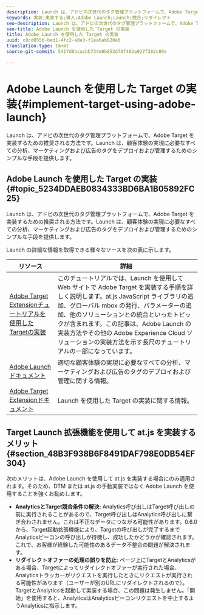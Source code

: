 ```yaml
---
description: Launch は、アドビの次世代のタグ管理プラットフォームで、Adobe Target を実装するための推奨される方法です。Launch は、顧客体験の実現に必要なすべての分析、マーケティングおよび広告のタグをデプロイおよび管理するためのシンプルな手段を提供します。
keywords: 実装;実装する;導入;Adobe Launch;Launch;競合;リダイレクト
seo-description: Launch は、アドビの次世代のタグ管理プラットフォームで、Adobe Target を実装するための推奨される方法です。Launch は、顧客体験の実現に必要なすべての分析、マーケティングおよび広告のタグをデプロイおよび管理するためのシンプルな手段を提供します。
seo-title: Adobe Launch を使用した Target の実装
title: Adobe Launch を使用した Target の実装
uuid: c8cd855b-bed1-4fc2-a0e3-f1ea6ab620e6
translation-type: tm+mt
source-git-commit: 5417d8bcacbb734e0b852d70f482a927f382c89e

---
```



# Adobe Launch を使用した Target の実装{#implement-target-using-adobe-launch}

Launch は、アドビの次世代のタグ管理プラットフォームで、Adobe Target を実装するための推奨される方法です。Launch は、顧客体験の実現に必要なすべての分析、マーケティングおよび広告のタグをデプロイおよび管理するためのシンプルな手段を提供します。

## Adobe Launch を使用した Target の実装 {#topic_5234DDAEB0834333BD6BA1B05892FC25}

Launch は、アドビの次世代のタグ管理プラットフォームで、Adobe Target を実装するための推奨される方法です。Launch は、顧客体験の実現に必要なすべての分析、マーケティングおよび広告のタグをデプロイおよび管理するためのシンプルな手段を提供します。

Launch の詳細な情報を取得できる様々なソースを次の表に示します。

| リソース | 詳細 |
|--- |--- |
| [Adobe Target Extensionチュートリアルを使用したTargetの実装](https://docs.adobe.com/content/help/en/experience-cloud/implementing-in-websites-with-launch/implement-solutions/target.html) | このチュートリアルでは、Launch を使用して Web サイトで Adobe Target を実装する手順を詳しく説明します。at.js JavaScript ライブラリの追加、グローバル mbox の発行、パラメーターの追加、他のソリューションとの統合といったトピックが含まれます。この記事は、Adobe Launch の実装方法やその他の Adobe Experience Cloud ソリューションの実装方法を示す長尺のチュートリアルの一部になっています。 |
| [Adobe Launch ドキュメント](https://docs.adobelaunch.com/getting-started) | 適切な顧客体験の実現に必要なすべての分析、マーケティングおよび広告のタグのデプロイおよび管理に関する情報。 |
| [Adobe Target Extensionドキュメント](https://docs.adobelaunch.com/extension-reference/web/adobe-target-extension) | Launch を使用した Target の実装に関する情報。 |

## Target Launch 拡張機能を使用して at.js を実装するメリット {#section_48B3F938B6F8491DAF798E0DB54EF304}

次のメリットは、Adobe Launch を使用して at.js を実装する場合にのみ適用されます。そのため、DTM または at.js の手動実装ではなく Adobe Launch を使用することを強くお勧めします。

* **AnalyticsとTarget競合条件の解決:** Analytics呼び出しはTarget呼び出しの前に実行されることがあるので、Target呼び出しはAnalytics呼び出しに繋ぎ合わされません。これは不正なデータにつながる可能性があります。0.6.0から、Target起動拡張機能により、Targetの呼び出しが完了するまでAnalyticsビーコンの呼び出しが待機し、成功したかどうかが確認されます。これで、お客様が経験した可能性のあるデータ不整合の問題が解決されます。
* **リダイレクトオファーの処理の誤りを防止:** ページ上にTargetとAnalyticsがある場合、Targetによってリダイレクトオファーが実行された場合、Analyticsトラッカーがリクエストを実行したときにリクエストが実行される可能性があります（ユーザーが別のURLにリダイレクトされるので）。TargetとAnalyticsを起動して実装する場合、この問題は発生しません。「開始」を使用すると、AnalyticsはAnalyticsビーコンリクエストを中止するようAnalyticsに指示します。